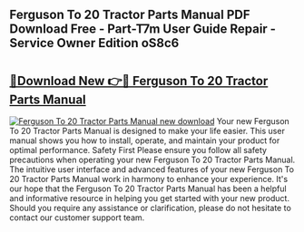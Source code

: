 ## Ferguson To 20 Tractor Parts Manual PDF Download Free - Part-T7m User Guide Repair - Service Owner Edition oS8c6

# <h2><a href="http://bc47025.oget.top/?id=Ferguson+To+20+Tractor+Parts+Manual">🔗Download New 👉🔴 Ferguson To 20 Tractor Parts Manual</a></h2>

[![Ferguson To 20 Tractor Parts Manual new download](https://i.imgur.com/5g1atiW.png)](http://bc47025.oget.top/?id=Ferguson+To+20+Tractor+Parts+Manual)
Your new Ferguson To 20 Tractor Parts Manual is designed to make your life easier. This user manual shows you how to install, operate, and maintain your product for optimal performance. Safety First Please ensure you follow all safety precautions when operating your new Ferguson To 20 Tractor Parts Manual. The intuitive user interface and advanced features of your new Ferguson To 20 Tractor Parts Manual work in harmony to enhance your experience. It's our hope that the Ferguson To 20 Tractor Parts Manual has been a helpful and informative resource in helping you get started with your new product. Should you require any assistance or clarification, please do not hesitate to contact our customer support team.
